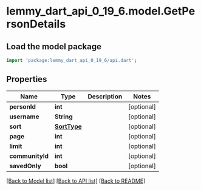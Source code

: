 # lemmy_dart_api_0_19_6.model.GetPersonDetails

## Load the model package
```dart
import 'package:lemmy_dart_api_0_19_6/api.dart';
```

## Properties
Name | Type | Description | Notes
------------ | ------------- | ------------- | -------------
**personId** | **int** |  | [optional] 
**username** | **String** |  | [optional] 
**sort** | [**SortType**](SortType.md) |  | [optional] 
**page** | **int** |  | [optional] 
**limit** | **int** |  | [optional] 
**communityId** | **int** |  | [optional] 
**savedOnly** | **bool** |  | [optional] 

[[Back to Model list]](../README.md#documentation-for-models) [[Back to API list]](../README.md#documentation-for-api-endpoints) [[Back to README]](../README.md)


